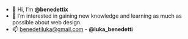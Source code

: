 - 👋 Hi, I’m <strong>@benedettix</strong>
- 👀 I’m interested in gaining new knowledge and learning as much as possible about web design.
- 📫 benedetiluka@gmail.com - <strong>@luka_benedetti</strong>

